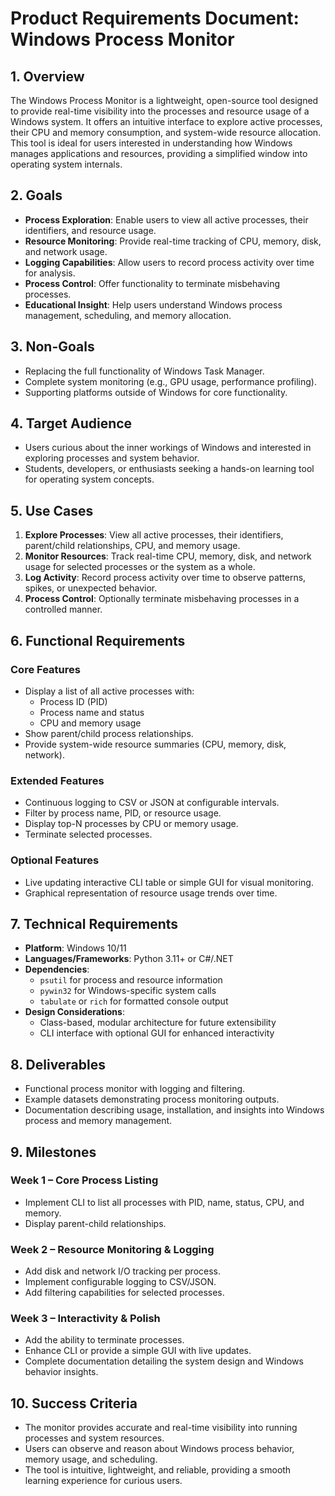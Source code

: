 # Product Requirements Document: Windows Process Monitor

## 1. Overview

The Windows Process Monitor is a lightweight, open-source tool designed to provide real-time visibility into the processes and resource usage of a Windows system. It offers an intuitive interface to explore active processes, their CPU and memory consumption, and system-wide resource allocation. This tool is ideal for users interested in understanding how Windows manages applications and resources, providing a simplified window into operating system internals.

## 2. Goals

- **Process Exploration**: Enable users to view all active processes, their identifiers, and resource usage.
- **Resource Monitoring**: Provide real-time tracking of CPU, memory, disk, and network usage.
- **Logging Capabilities**: Allow users to record process activity over time for analysis.
- **Process Control**: Offer functionality to terminate misbehaving processes.
- **Educational Insight**: Help users understand Windows process management, scheduling, and memory allocation.

## 3. Non-Goals

- Replacing the full functionality of Windows Task Manager.
- Complete system monitoring (e.g., GPU usage, performance profiling).
- Supporting platforms outside of Windows for core functionality.

## 4. Target Audience

- Users curious about the inner workings of Windows and interested in exploring processes and system behavior.
- Students, developers, or enthusiasts seeking a hands-on learning tool for operating system concepts.

## 5. Use Cases

1. **Explore Processes**: View all active processes, their identifiers, parent/child relationships, CPU, and memory usage.
2. **Monitor Resources**: Track real-time CPU, memory, disk, and network usage for selected processes or the system as a whole.
3. **Log Activity**: Record process activity over time to observe patterns, spikes, or unexpected behavior.
4. **Process Control**: Optionally terminate misbehaving processes in a controlled manner.

## 6. Functional Requirements

### Core Features

- Display a list of all active processes with:
  - Process ID (PID)
  - Process name and status
  - CPU and memory usage
- Show parent/child process relationships.
- Provide system-wide resource summaries (CPU, memory, disk, network).

### Extended Features

- Continuous logging to CSV or JSON at configurable intervals.
- Filter by process name, PID, or resource usage.
- Display top-N processes by CPU or memory usage.
- Terminate selected processes.

### Optional Features

- Live updating interactive CLI table or simple GUI for visual monitoring.
- Graphical representation of resource usage trends over time.

## 7. Technical Requirements

- **Platform**: Windows 10/11
- **Languages/Frameworks**: Python 3.11+ or C#/.NET
- **Dependencies**:
  - `psutil` for process and resource information
  - `pywin32` for Windows-specific system calls
  - `tabulate` or `rich` for formatted console output
- **Design Considerations**:
  - Class-based, modular architecture for future extensibility
  - CLI interface with optional GUI for enhanced interactivity

## 8. Deliverables

- Functional process monitor with logging and filtering.
- Example datasets demonstrating process monitoring outputs.
- Documentation describing usage, installation, and insights into Windows process and memory management.

## 9. Milestones

### Week 1 – Core Process Listing

- Implement CLI to list all processes with PID, name, status, CPU, and memory.
- Display parent-child relationships.

### Week 2 – Resource Monitoring & Logging

- Add disk and network I/O tracking per process.
- Implement configurable logging to CSV/JSON.
- Add filtering capabilities for selected processes.

### Week 3 – Interactivity & Polish

- Add the ability to terminate processes.
- Enhance CLI or provide a simple GUI with live updates.
- Complete documentation detailing the system design and Windows behavior insights.

## 10. Success Criteria

- The monitor provides accurate and real-time visibility into running processes and system resources.
- Users can observe and reason about Windows process behavior, memory usage, and scheduling.
- The tool is intuitive, lightweight, and reliable, providing a smooth learning experience for curious users.

